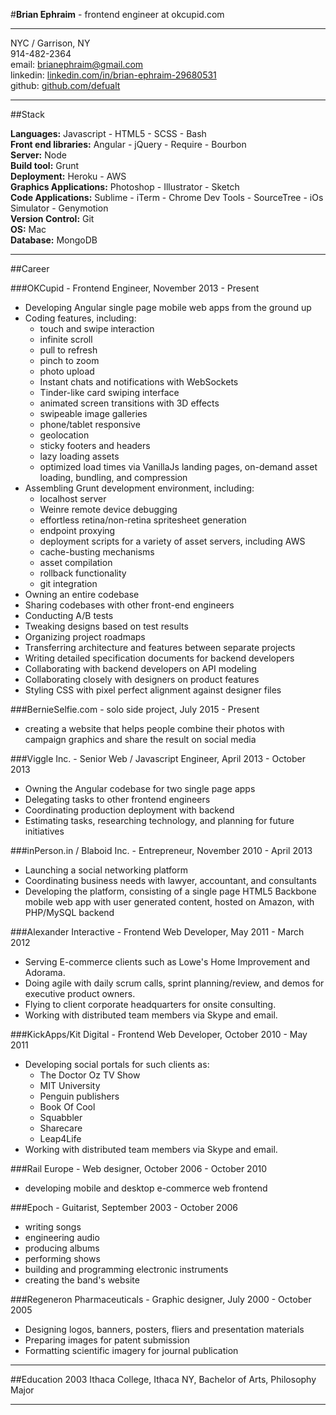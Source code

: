 #**Brian Ephraim** - frontend engineer at okcupid.com

---

NYC / Garrison, NY  
914-482-2364  
email: [brianephraim@gmail.com](mailto://brianephraim@gmail.com)  
linkedin: [linkedin.com/in/brian-ephraim-29680531](https://www.linkedin.com/in/brian-ephraim-29680531)  
github: [github.com/defualt](http://github.com/defualt)   


---

##Stack  

**Languages:** Javascript - HTML5 - SCSS - Bash  
**Front end libraries:** Angular - jQuery - Require - Bourbon  
**Server:** Node  
**Build tool:** Grunt  
**Deployment:** Heroku - AWS  
**Graphics Applications:** Photoshop - Illustrator - Sketch  
**Code Applications:** Sublime - iTerm - Chrome Dev Tools - SourceTree - iOs Simulator - Genymotion  
**Version Control:** Git  
**OS:** Mac  
**Database:** MongoDB	

---

##Career


###OKCupid - Frontend Engineer, November 2013 - Present
- Developing Angular single page mobile web apps from the ground up
- Coding features, including:
	- touch and swipe interaction
	- infinite scroll
	- pull to refresh
	- pinch to zoom
	- photo upload
	- Instant chats and notifications with WebSockets
	- Tinder-like card swiping interface
	- animated screen transitions with 3D effects
	- swipeable image galleries
	- phone/tablet responsive
	- geolocation
	- sticky footers and headers
	- lazy loading assets
	- optimized load times via VanillaJs landing pages, on-demand asset loading, bundling, and compression
- Assembling Grunt development environment, including:
	- localhost server
	- Weinre remote device debugging
	- effortless retina/non-retina spritesheet generation
	- endpoint proxying
	- deployment scripts for a variety of asset servers, including AWS
	- cache-busting mechanisms
	- asset compilation
	- rollback functionality
	- git integration
- Owning an entire codebase
- Sharing codebases with other front-end engineers
- Conducting A/B tests
- Tweaking designs based on test results
- Organizing project roadmaps
- Transferring architecture and features between separate projects
- Writing detailed specification documents for backend developers
- Collaborating with backend developers on API modeling
- Collaborating closely with designers on product features
- Styling CSS with pixel perfect alignment against designer files

###BernieSelfie.com - solo side project, July 2015 - Present
- creating a website that helps people combine their photos with campaign graphics and share the result on social media

###Viggle Inc. - Senior Web / Javascript Engineer, April 2013 - October 2013
- Owning the Angular codebase for two single page apps
- Delegating tasks to other frontend engineers
- Coordinating production deployment with backend
- Estimating tasks, researching technology, and planning for future initiatives


###inPerson.in / Blaboid Inc. - Entrepreneur, November 2010 - April 2013
- Launching a social networking platform
- Coordinating business needs with lawyer, accountant, and consultants
- Developing the platform, consisting of a single page HTML5 Backbone mobile web app with user generated content, hosted on Amazon, with PHP/MySQL backend


###Alexander Interactive - Frontend Web Developer, May 2011 - March 2012
- Serving E-commerce clients such as Lowe's Home Improvement and Adorama.
- Doing agile with daily scrum calls, sprint planning/review, and demos for executive product owners.
- Flying to client corporate headquarters for onsite consulting.
- Working with distributed team members via Skype and email.


###KickApps/Kit Digital - Frontend Web Developer, October 2010 - May 2011
- Developing social portals for such clients as:
	- The Doctor Oz TV Show
	- MIT University
	- Penguin publishers
	- Book Of Cool
	- Squabbler
	- Sharecare
	- Leap4Life
- Working with distributed team members via Skype and email.


###Rail Europe - Web designer, October 2006 - October 2010
- developing mobile and desktop e-commerce web frontend


###Epoch - Guitarist, September 2003 - October 2006
- writing songs
- engineering audio
- producing albums
- performing shows
- building and programming electronic instruments
- creating the band's website 


###Regeneron Pharmaceuticals - Graphic designer, July 2000 - October 2005
- Designing logos, banners, posters, fliers and presentation materials
- Preparing images for patent submission
- Formatting scientific imagery for journal publication


---

##Education
2003 Ithaca College, Ithaca NY, Bachelor of Arts, Philosophy Major 

---

